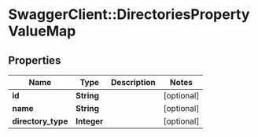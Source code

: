 # SwaggerClient::DirectoriesPropertyValueMap

## Properties
Name | Type | Description | Notes
------------ | ------------- | ------------- | -------------
**id** | **String** |  | [optional] 
**name** | **String** |  | [optional] 
**directory_type** | **Integer** |  | [optional] 

